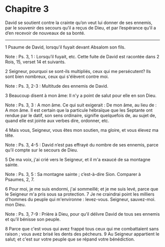# Chapitre 3

David se soutient contre la crainte qu’on veut lui donner de ses ennemis, par le souvenir des secours qu’il a reçus de Dieu, et par l’espérance qu’il a d’en recevoir de nouveaux de sa bonté.

***

1 Psaume de David, lorsqu'il fuyait devant Absalom son fils.

<span class="bible-note">Note : </span> Ps. 3, 1 : Lorsqu’il fuyait, etc. Cette fuite de David est racontée dans 2 Rois, 15, verset 14 et suivants.


2 Seigneur, pourquoi se sont-ils multipliés, ceux qui me persécutent? Ils sont bien nombreux, ceux qui s'élèvent contre moi.

<span class="bible-note">Note : </span> Ps. 3, 2-3 : Multitude des ennemis de David.

3 Beaucoup disent à mon âme: Il n'y a point de salut pour elle en son Dieu.

<span class="bible-note">Note : </span> Ps. 3, 3 : A mon âme. Ce qui suit exigerait : De mon âme, au lieu de : A mon âme. Il est certain que la particule hébraïque que les Septante ont rendue par le datif, son sens ordinaire, signifie quelquefois de, au sujet de, quand elle est jointe aux verbes dire, ordonner, etc.


4 Mais vous, Seigneur, vous êtes mon soutien, ma gloire, et vous élevez ma tête.

<span class="bible-note">Note : </span> Ps. 3, 4-5 : David n’est pas effrayé du nombre de ses ennemis, parce qu’il compte sur le secours de Dieu.

5 De ma voix, j'ai crié vers le Seigneur, et il m'a exaucé de sa montagne sainte.

<span class="bible-note">Note : </span> Ps. 3, 5 : Sa montagne sainte ; c’est-à-dire Sion. Comparer à Psaumes, 2, 7.


6 Pour moi, je me suis endormi, j'ai sommeillé; et je me suis levé, parce que le Seigneur m'a pris sous sa protection. 7 Je ne craindrai point les milliers d'hommes du peuple qui m'environne : levez-vous. Seigneur, sauvez-moi. mon Dieu.

<span class="bible-note">Note : </span> Ps. 3, 7-9 : Prière à Dieu, pour qu’il délivre David de tous ses ennemis et qu’il bénisse son peuple.


8 Parce que c'est vous qui avez frappé tous ceux qui me combattaient sans raison ; vous avez brisé les dents des pécheurs. 9 Au Seigneur appartient le salut; et c'est sur votre peuple que se répand votre bénédiction.

